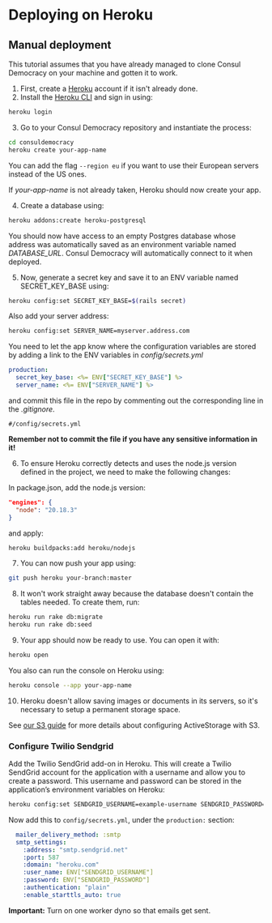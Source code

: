 # Deploying on Heroku

## Manual deployment

This tutorial assumes that you have already managed to clone Consul Democracy on your machine and gotten it to work.

1. First, create a [Heroku](https://www.heroku.com) account if it isn't already done.
2. Install the [Heroku CLI](https://devcenter.heroku.com/articles/heroku-cli) and sign in using:

  ```bash
  heroku login
  ```

3. Go to your Consul Democracy repository and instantiate the process:

  ```bash
  cd consuldemocracy
  heroku create your-app-name
  ```

  You can add the flag `--region eu` if you want to use their European servers instead of the US ones.

  If _your-app-name_ is not already taken, Heroku should now create your app.

4. Create a database using:

  ```bash
  heroku addons:create heroku-postgresql
  ```

  You should now have access to an empty Postgres database whose address was automatically saved as an environment variable named _DATABASE\_URL_. Consul Democracy will automatically connect to it when deployed.

5. Now, generate a secret key and save it to an ENV variable named SECRET\_KEY\_BASE using:

  ```bash
  heroku config:set SECRET_KEY_BASE=$(rails secret)
  ```

  Also add your server address:

  ```bash
  heroku config:set SERVER_NAME=myserver.address.com
  ```

  You need to let the app know where the configuration variables are stored by adding a link to the ENV variables in _config/secrets.yml_

  ```yml
  production:
    secret_key_base: <%= ENV["SECRET_KEY_BASE"] %>
    server_name: <%= ENV["SERVER_NAME"] %>
  ```

  and commit this file in the repo by commenting out the corresponding line in the _.gitignore_.

  ```gitignore
  #/config/secrets.yml
  ```

  **Remember not to commit the file if you have any sensitive information in it!**

6. To ensure Heroku correctly detects and uses the node.js version defined in the project, we need to make the following changes:

  In package.json, add the node.js version:

  ```json
  "engines": {
    "node": "20.18.3"
  }
  ```

  and apply:

  ```bash
  heroku buildpacks:add heroku/nodejs
  ```

7. You can now push your app using:

  ```bash
  git push heroku your-branch:master
  ```

8. It won't work straight away because the database doesn't contain the tables needed. To create them, run:

  ```bash
  heroku run rake db:migrate
  heroku run rake db:seed
  ```

9. Your app should now be ready to use. You can open it with:

  ```bash
  heroku open
  ```

  You also can run the console on Heroku using:

  ```bash
  heroku console --app your-app-name
  ```

10. Heroku doesn't allow saving images or documents in its servers, so it's necessary to setup a permanent storage space.

  See [our S3 guide](using-aws-s3-as-storage.md) for more details about configuring ActiveStorage with S3.

### Configure Twilio Sendgrid

Add the Twilio SendGrid add-on in Heroku. This will create a Twilio SendGrid account for the application with a username and allow you to create a password. This username and password can be stored in the application’s environment variables on Heroku:

```bash
heroku config:set SENDGRID_USERNAME=example-username SENDGRID_PASSWORD=xxxxxxxxx
```

Now add this to `config/secrets.yml`, under the `production:` section:

```yaml
  mailer_delivery_method: :smtp
  smtp_settings:
    :address: "smtp.sendgrid.net"
    :port: 587
    :domain: "heroku.com"
    :user_name: ENV["SENDGRID_USERNAME"]
    :password: ENV["SENDGRID_PASSWORD"]
    :authentication: "plain"
    :enable_starttls_auto: true
```

**Important:** Turn on one worker dyno so that emails get sent.
